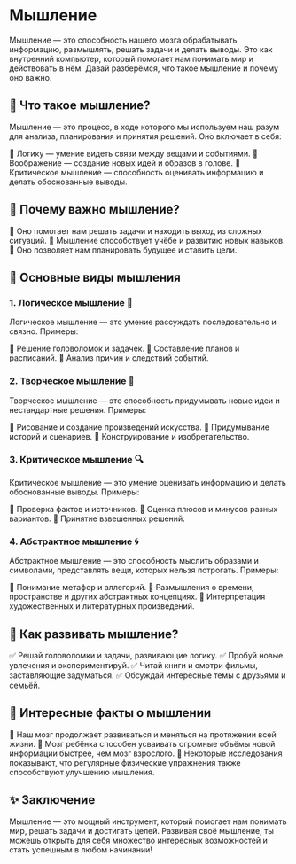 # Мышление

Мышление — это способность нашего мозга обрабатывать информацию, размышлять, решать задачи и делать выводы. Это как внутренний компьютер, который помогает нам понимать мир и действовать в нём. Давай разберёмся, что такое мышление и почему оно важно.

## 🔮 Что такое мышление?

Мышление — это процесс, в ходе которого мы используем наш разум для анализа, планирования и принятия решений. Оно включает в себя:

🔹 Логику — умение видеть связи между вещами и событиями.
🔹 Воображение — создание новых идей и образов в голове.
🔹 Критическое мышление — способность оценивать информацию и делать обоснованные выводы.

## 🎨 Почему важно мышление?

🔸 Оно помогает нам решать задачи и находить выход из сложных ситуаций.
🔸 Мышление способствует учёбе и развитию новых навыков.
🔸 Оно позволяет нам планировать будущее и ставить цели.

## 📘 Основные виды мышления

### **1. Логическое мышление** 🧩

Логическое мышление — это умение рассуждать последовательно и связно. Примеры:

🔹 Решение головоломок и задачек.
🔹 Составление планов и расписаний.
🔹 Анализ причин и следствий событий.

### **2. Творческое мышление** 🎨

Творческое мышление — это способность придумывать новые идеи и нестандартные решения. Примеры:

🔹 Рисование и создание произведений искусства.
🔹 Придумывание историй и сценариев.
🔹 Конструирование и изобретательство.

### **3. Критическое мышление** 🔍

Критическое мышление — это умение оценивать информацию и делать обоснованные выводы. Примеры:

🔹 Проверка фактов и источников.
🔹 Оценка плюсов и минусов разных вариантов.
🔹 Принятие взвешенных решений.

### **4. Абстрактное мышление** 🌀

Абстрактное мышление — это способность мыслить образами и символами, представлять вещи, которых нельзя потрогать. Примеры:

🔹 Понимание метафор и аллегорий.
🔹 Размышления о времени, пространстве и других абстрактных концепциях.
🔹 Интерпретация художественных и литературных произведений.

## 🌟 Как развивать мышление?

✅ Решай головоломки и задачи, развивающие логику.
✅ Пробуй новые увлечения и экспериментируй.
✅ Читай книги и смотри фильмы, заставляющие задуматься.
✅ Обсуждай интересные темы с друзьями и семьёй.

## 💫 Интересные факты о мышлении

🔸 Наш мозг продолжает развиваться и меняться на протяжении всей жизни.
🔸 Мозг ребёнка способен усваивать огромные объёмы новой информации быстрее, чем мозг взрослого.
🔸 Некоторые исследования показывают, что регулярные физические упражнения также способствуют улучшению мышления.

## ✨ Заключение

Мышление — это мощный инструмент, который помогает нам понимать мир, решать задачи и достигать целей. Развивая своё мышление, ты можешь открыть для себя множество интересных возможностей и стать успешным в любом начинании!